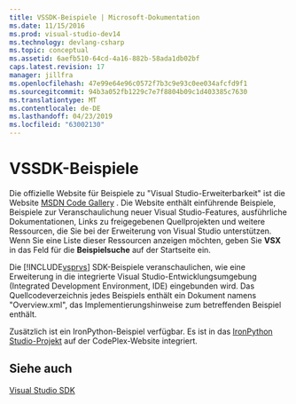 ```yaml
---
title: VSSDK-Beispiele | Microsoft-Dokumentation
ms.date: 11/15/2016
ms.prod: visual-studio-dev14
ms.technology: devlang-csharp
ms.topic: conceptual
ms.assetid: 6aefb510-64cd-4a16-882b-58ada1db02bf
caps.latest.revision: 17
manager: jillfra
ms.openlocfilehash: 47e99e64e96c0572f7b3c9e93c0ee034afcfd9f1
ms.sourcegitcommit: 94b3a052fb1229c7e7f8804b09c1d403385c7630
ms.translationtype: MT
ms.contentlocale: de-DE
ms.lasthandoff: 04/23/2019
ms.locfileid: "63002130"
---
```

# <a name="vssdk-samples"></a>VSSDK-Beispiele
Die offizielle Website für Beispiele zu "Visual Studio-Erweiterbarkeit" ist die Website [MSDN Code Gallery](http://go.microsoft.com/fwlink/?LinkID=127810) . Die Website enthält einführende Beispiele, Beispiele zur Veranschaulichung neuer Visual Studio-Features, ausführliche Dokumentationen, Links zu freigegebenen Quellprojekten und weitere Ressourcen, die Sie bei der Erweiterung von Visual Studio unterstützen. Wenn Sie eine Liste dieser Ressourcen anzeigen möchten, geben Sie **VSX** in das Feld für die **Beispielsuche** auf der Startseite ein.  
  
 Die [!INCLUDE[vsprvs](../includes/vsprvs-md.md)] SDK-Beispiele veranschaulichen, wie eine Erweiterung in die integrierte Visual Studio-Entwicklungsumgebung (Integrated Development Environment, IDE) eingebunden wird. Das Quellcodeverzeichnis jedes Beispiels enthält ein Dokument namens "Overview.xml", das Implementierungshinweise zum betreffenden Beispiel enthält.  
  
 Zusätzlich ist ein IronPython-Beispiel verfügbar. Es ist in das [IronPython Studio-Projekt](http://go.microsoft.com/fwlink/?LinkID=183554) auf der CodePlex-Website integriert.  
  
## <a name="see-also"></a>Siehe auch  
 [Visual Studio SDK](../extensibility/visual-studio-sdk.md)